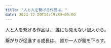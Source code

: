 ```yaml
---
title: "人と人を繋げる作品は、"
date: 2024-12-20T14:19:59+09:00
---
```

人と人を繋げる作品は、
誰にも見えない個人から。

繋がりが促進する成長は、
誰か一人が錨を下ろす。
